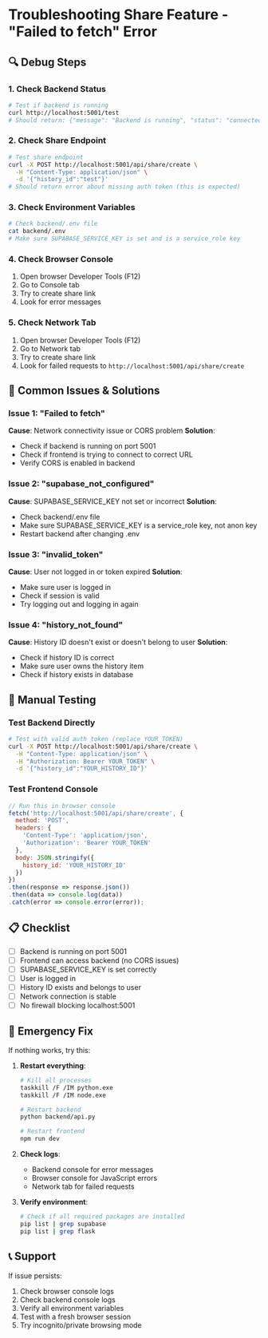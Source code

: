 # Troubleshooting Share Feature - "Failed to fetch" Error

## 🔍 Debug Steps

### 1. Check Backend Status
```bash
# Test if backend is running
curl http://localhost:5001/test
# Should return: {"message": "Backend is running", "status": "connected"}
```

### 2. Check Share Endpoint
```bash
# Test share endpoint
curl -X POST http://localhost:5001/api/share/create \
  -H "Content-Type: application/json" \
  -d '{"history_id":"test"}'
# Should return error about missing auth token (this is expected)
```

### 3. Check Environment Variables
```bash
# Check backend/.env file
cat backend/.env
# Make sure SUPABASE_SERVICE_KEY is set and is a service_role key
```

### 4. Check Browser Console
1. Open browser Developer Tools (F12)
2. Go to Console tab
3. Try to create share link
4. Look for error messages

### 5. Check Network Tab
1. Open browser Developer Tools (F12)
2. Go to Network tab
3. Try to create share link
4. Look for failed requests to `http://localhost:5001/api/share/create`

## 🐛 Common Issues & Solutions

### Issue 1: "Failed to fetch"
**Cause**: Network connectivity issue or CORS problem
**Solution**: 
- Check if backend is running on port 5001
- Check if frontend is trying to connect to correct URL
- Verify CORS is enabled in backend

### Issue 2: "supabase_not_configured"
**Cause**: SUPABASE_SERVICE_KEY not set or incorrect
**Solution**:
- Check backend/.env file
- Make sure SUPABASE_SERVICE_KEY is a service_role key, not anon key
- Restart backend after changing .env

### Issue 3: "invalid_token"
**Cause**: User not logged in or token expired
**Solution**:
- Make sure user is logged in
- Check if session is valid
- Try logging out and logging in again

### Issue 4: "history_not_found"
**Cause**: History ID doesn't exist or doesn't belong to user
**Solution**:
- Check if history ID is correct
- Make sure user owns the history item
- Check if history exists in database

## 🔧 Manual Testing

### Test Backend Directly
```bash
# Test with valid auth token (replace YOUR_TOKEN)
curl -X POST http://localhost:5001/api/share/create \
  -H "Content-Type: application/json" \
  -H "Authorization: Bearer YOUR_TOKEN" \
  -d '{"history_id":"YOUR_HISTORY_ID"}'
```

### Test Frontend Console
```javascript
// Run this in browser console
fetch('http://localhost:5001/api/share/create', {
  method: 'POST',
  headers: {
    'Content-Type': 'application/json',
    'Authorization': 'Bearer YOUR_TOKEN'
  },
  body: JSON.stringify({
    history_id: 'YOUR_HISTORY_ID'
  })
})
.then(response => response.json())
.then(data => console.log(data))
.catch(error => console.error(error));
```

## 📋 Checklist

- [ ] Backend is running on port 5001
- [ ] Frontend can access backend (no CORS issues)
- [ ] SUPABASE_SERVICE_KEY is set correctly
- [ ] User is logged in
- [ ] History ID exists and belongs to user
- [ ] Network connection is stable
- [ ] No firewall blocking localhost:5001

## 🚨 Emergency Fix

If nothing works, try this:

1. **Restart everything**:
   ```bash
   # Kill all processes
   taskkill /F /IM python.exe
   taskkill /F /IM node.exe
   
   # Restart backend
   python backend/api.py
   
   # Restart frontend
   npm run dev
   ```

2. **Check logs**:
   - Backend console for error messages
   - Browser console for JavaScript errors
   - Network tab for failed requests

3. **Verify environment**:
   ```bash
   # Check if all required packages are installed
   pip list | grep supabase
   pip list | grep flask
   ```

## 📞 Support

If issue persists:
1. Check browser console logs
2. Check backend console logs
3. Verify all environment variables
4. Test with a fresh browser session
5. Try incognito/private browsing mode
